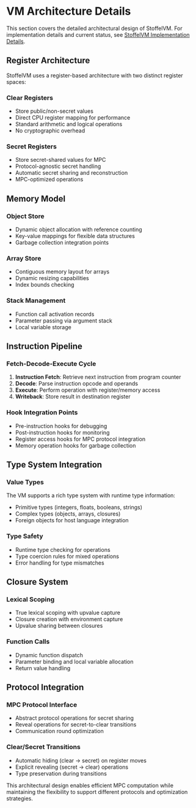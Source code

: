 # VM Architecture Details

This section covers the detailed architectural design of StoffelVM. For implementation details and current status, see [StoffelVM Implementation Details](../stoffel-vm/implementation.md).

## Register Architecture

StoffelVM uses a register-based architecture with two distinct register spaces:

### Clear Registers
- Store public/non-secret values
- Direct CPU register mapping for performance
- Standard arithmetic and logical operations
- No cryptographic overhead

### Secret Registers
- Store secret-shared values for MPC
- Protocol-agnostic secret handling
- Automatic secret sharing and reconstruction
- MPC-optimized operations

## Memory Model

### Object Store
- Dynamic object allocation with reference counting
- Key-value mappings for flexible data structures
- Garbage collection integration points

### Array Store
- Contiguous memory layout for arrays
- Dynamic resizing capabilities
- Index bounds checking

### Stack Management
- Function call activation records
- Parameter passing via argument stack
- Local variable storage

## Instruction Pipeline

### Fetch-Decode-Execute Cycle
1. **Instruction Fetch**: Retrieve next instruction from program counter
2. **Decode**: Parse instruction opcode and operands
3. **Execute**: Perform operation with register/memory access
4. **Writeback**: Store result in destination register

### Hook Integration Points
- Pre-instruction hooks for debugging
- Post-instruction hooks for monitoring
- Register access hooks for MPC protocol integration
- Memory operation hooks for garbage collection

## Type System Integration

### Value Types
The VM supports a rich type system with runtime type information:
- Primitive types (integers, floats, booleans, strings)
- Complex types (objects, arrays, closures)
- Foreign objects for host language integration

### Type Safety
- Runtime type checking for operations
- Type coercion rules for mixed operations
- Error handling for type mismatches

## Closure System

### Lexical Scoping
- True lexical scoping with upvalue capture
- Closure creation with environment capture
- Upvalue sharing between closures

### Function Calls
- Dynamic function dispatch
- Parameter binding and local variable allocation
- Return value handling

## Protocol Integration

### MPC Protocol Interface
- Abstract protocol operations for secret sharing
- Reveal operations for secret-to-clear transitions
- Communication round optimization

### Clear/Secret Transitions
- Automatic hiding (clear → secret) on register moves
- Explicit revealing (secret → clear) operations
- Type preservation during transitions

This architectural design enables efficient MPC computation while maintaining the flexibility to support different protocols and optimization strategies.
